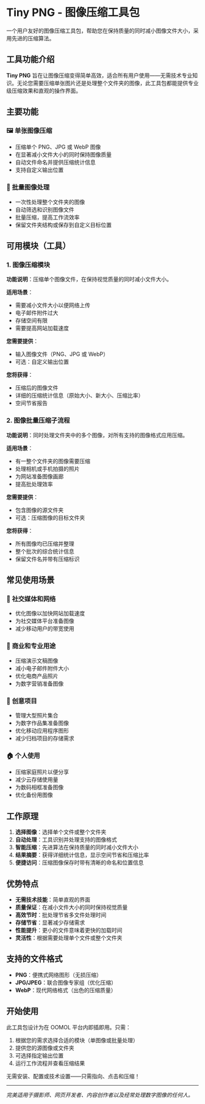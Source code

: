 # Tiny PNG - 图像压缩工具包

一个用户友好的图像压缩工具包，帮助您在保持质量的同时减小图像文件大小，采用先进的压缩算法。

## 工具功能介绍

**Tiny PNG** 旨在让图像压缩变得简单高效，适合所有用户使用——无需技术专业知识。无论您需要压缩单张图片还是处理整个文件夹的图像，此工具包都能提供专业级压缩效果和直观的操作界面。

## 主要功能

### 🖼️ **单张图像压缩**
- 压缩单个 PNG、JPG 或 WebP 图像
- 在显著减小文件大小的同时保持图像质量
- 自动文件命名并提供压缩统计信息
- 支持自定义输出位置

### 📁 **批量图像处理**
- 一次性处理整个文件夹的图像
- 自动筛选和识别图像文件
- 批量压缩，提高工作流效率
- 保留文件夹结构或保存到自定义目标位置

## 可用模块（工具）

### 1. 图像压缩模块
**功能说明**：压缩单个图像文件，在保持视觉质量的同时减小文件大小。

**适用场景**：
- 需要减小文件大小以便网络上传
- 电子邮件附件过大
- 存储空间有限
- 需要提高网站加载速度

**您需要提供**：
- 输入图像文件（PNG、JPG 或 WebP）
- 可选：自定义输出位置

**您将获得**：
- 压缩后的图像文件
- 详细的压缩统计信息（原始大小、新大小、压缩比率）
- 空间节省报告

### 2. 图像批量压缩子流程
**功能说明**：同时处理文件夹中的多个图像，对所有支持的图像格式应用压缩。

**适用场景**：
- 有一整个文件夹的图像需要压缩
- 处理相机或手机拍摄的照片
- 为网站准备图像画廊
- 提高批处理效率

**您需要提供**：
- 包含图像的源文件夹
- 可选：压缩图像的目标文件夹

**您将获得**：
- 所有图像均已压缩并整理
- 整个批次的综合统计信息
- 保留文件名并带有压缩标识

## 常见使用场景

### 📱 **社交媒体和网络**
- 优化图像以加快网站加载速度
- 为社交媒体平台准备图像
- 减少移动用户的带宽使用

### 💼 **商业和专业用途**
- 压缩演示文稿图像
- 减小电子邮件附件大小
- 优化电商产品照片
- 为数字营销准备图像

### 🎨 **创意项目**
- 管理大型照片集合
- 为数字作品集准备图像
- 优化移动应用程序图形
- 减少归档项目的存储需求

### 🏠 **个人使用**
- 压缩家庭照片以便分享
- 减少云存储使用量
- 为数码相框准备图像
- 优化备份用图像

## 工作原理

1. **选择图像**：选择单个文件或整个文件夹
2. **自动处理**：工具识别并处理支持的图像格式
3. **智能压缩**：先进算法在保持质量的同时减小文件大小
4. **结果摘要**：获得详细统计信息，显示空间节省和压缩比率
5. **便捷访问**：压缩图像保存时带有清晰的命名和位置信息

## 优势特点

- **无需技术技能**：简单直观的界面
- **质量保证**：在减小文件大小的同时保持视觉质量
- **高效节时**：批处理节省多文件处理时间
- **存储节省**：显著减少存储需求
- **性能提升**：更小的文件意味着更快的加载时间
- **灵活性**：根据需要处理单个文件或整个文件夹

## 支持的文件格式

- **PNG**：便携式网络图形（无损压缩）
- **JPG/JPEG**：联合图像专家组（优化压缩）
- **WebP**：现代网络格式（出色的压缩质量）

## 开始使用

此工具包设计为在 OOMOL 平台内即插即用。只需：

1. 根据您的需求选择合适的模块（单图像或批量处理）
2. 提供您的源图像或文件夹
3. 可选择指定输出位置
4. 运行工作流程并查看压缩结果

无需安装、配置或技术设置——只需指向、点击和压缩！

---

*完美适用于摄影师、网页开发者、内容创作者以及经常处理数字图像的任何人。*